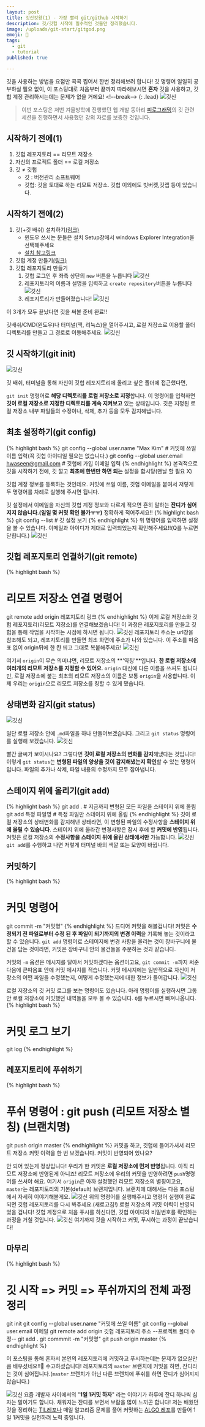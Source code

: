 ```yaml
---
layout: post
title: 깃신깃왕(1) - 가장 빨리 git/github 시작하기
description: 깃/깃헙 시작에 필수적인 것들만 정리했습니다.
image: /uploads/git-start/gitgod.png
emoji: 🌴
tags:
  - git
  - tutorial
published: true

---
```



깃을 사용하는 방법을 요점만 콕콕 찝어서 한번 정리해보려 합니다! 깃 명령어 일일히 공부하실 필요 없이, 이 포스팅대로 처음부터 끝까지 따라해보시면 **혼자** 깃을 사용하고, 깃헙 계정 관리하시는데는 문제가 없을 거에요!
<!–-break-–> 
{: .lead}
![깃신](../uploads/git-start/gitgod.png)

 > 이번 포스팅은 저번 겨울방학에 진행했던 웹 개발 동아리 [피로그래밍](https://www.facebook.com/p.rogramming3k/)의 깃 관련 세션을 진행하면서 사용했던 강의 자료를 보충한 것입니다.

## 시작하기 전에(1)

1. 깃헙 레포지토리 == 리모트 저장소
2. 자신의 프로젝트 폴더 == 로컬 저장소
3. 깃 ≠ 깃헙
    - 깃 : 버전관리 소프트웨어
    - 깃헙: 깃을 토대로 하는 리모트 저장소. 깃헙 이외에도 빗버켓,깃랩 등이 있습니다.

## 시작하기 전에(2)

1. 깃(+깃 배쉬) 설치하기[(링크)](https://git-scm.com/downloads)
    - 윈도우 쓰시는 분들은 설치 Setup창에서 windows Explorer Integration을 선택해주세요
    - [설치 참고링크](https://gabii.tistory.com/entry/Git-Git-Bash-219-%EC%84%A4%EC%B9%98%ED%95%98%EA%B8%B0)
2. 깃헙 계정 만들기[(링크)](https://github.com/)
3. 깃헙 레포지토리 만들기
    1. 깃헙 로그인 후 좌측 상단의 `new` 버튼을 누릅니다
    ![깃신](../uploads/git-start/repo0.png)
    2. 레포지토리의 이름과 설명을 입력하고 `create repository`버튼을 누릅니다
    ![깃신](../uploads/git-start/repo2.png)
    3. 레포지토리가 만들어졌습니다!
    ![깃신](../uploads/git-start/repo1.png)

이 3개가 모두 끝났다면 깃을 써볼 준비 완료!!

깃배쉬/CMD(윈도우)나 터미널(맥, 리눅스)을 열어주시고, 로컬 저장소로 이용할 폴더 디렉토리를 만들고 그 경로로 이동해주세요.
![깃신](../uploads/git-start/cmd.png)


## 깃 시작하기(git init)

![깃신](../uploads/git-start/gitinit.png)

깃 배쉬, 터미널을 통해 자신이 깃헙 레포지토리에 올리고 싶은 폴더에 접근했다면,

`git init` 명령어로 **해당 디렉토리를 로컬 저장소로 지정**합니다. 이 명령어를 입력하면 **깃이 로컬 저장소로 지정한 디렉토리를 계속 지켜보고** 있는 상태입니다. 깃은 지정된 로컬 저장소 내부 파일들의 수정이나, 삭제, 추가 등을 모두 감지해냅니다.

## 최초 설정하기(git config)
{% highlight bash %}
git config --global user.name "Max Kim"    # 커밋에 쓰일 이름 입력(꼭 깃헙 아이디일 필요는 없습니다.)
git config --global user.email hwaseen@gmail.com    # 깃헙에 가입 이메일 입력
{% endhighlight %}
본격적으로 깃을 시작하기 전에, 깃 깔고 **최초에 한번만 하면 되는** 설정을 합시당(맨날 할 필요 X)

깃헙 계정 정보를 등록하는 것인데요. 커밋에 쓰일 이름, 깃헙 이메일을 붙여서 저렇게 두 명령어를 차례로 실행해 주시면 됩니다.

깃 설정에서 이메일을 자신의 깃헙 계정 정보와 다르게 적으면 흔히 말하는 **잔디가 심어지지 않습니다.(일일 몇 커밋 확인 불가ㅜㅜ)** 정확하게 적어주세요!!
{% highlight bash %}
git config --list   # 깃 설정 보기
{% endhighlight %}
위 명령어를 입력하면 설정을 볼 수 있습니다. 이메일과 아이디가 제대로 입력되었는지 확인해주세요!!(Q를 누르면 닫힙니다.)
![깃신](../uploads/git-start/config.png)


## 깃헙 레포지토리 연결하기(git remote)
{% highlight bash %}
# 리모트 저장소 연결 명령어
git remote add origin 레포지토리 링크 
{% endhighlight %}
이제 로컬 저장소와 깃헙 레포지토리(리모트 저장소)를 연결해보겠습니다! 이 과정은 레포지토리를 만들고 깃헙을 통해 작업을 시작하는 시점에 하시면 됩니다.
![깃신](../uploads/git-start/remote.png)
레포지토리 주소는 url창을 참조해도 되고, 레포지토리를 만들면 최초 화면에 주소가 나와 있습니다. 이 주소를 따옴표 없이 origin뒤에 한 칸 띄고 그대로 복붙해주세요!
![깃신](../uploads/git-start/gitremotes.png)

여기서 `origin`이 무슨 의미냐면, 리모트 저장소의 **'약칭'**입니다. **한 로컬 저장소에 여러개의 리모트 저장소를 지정할 수 있어요**. `origin` 대신에 다른 이름을 쓰셔도 됩니다만, 로컬 저장소에 붙는 최초의 리모트 저장소의 이름은 보통 `origin`을 사용합니다. 이제 우리는 `origin`으로 리모트 저장소를 칭할 수 있게 됐습니다.

## 상태변화 감지(git status)
![깃신](../uploads/git-start/fileinit.png)

일단 로컬 저장소 안에 `.md`파일을 하나 만들어보겠습니다. 그리고 `git status` 명령어를 실행해 보겠습니다.
![깃신](../uploads/git-start/gitstatus.png)


빨간 글씨가 보이시나요? 그렇다면 **깃이 로컬 저장소의 변화를 감지**해냈다는 것입니다! 이렇게 `git status`는 **변형된 파일의 양상을 깃이 감지해냈는지 확인**할 수 있는 명령어입니다. 파일의 추가나 삭제, 파일 내용의 수정까지 모두 잡아냅니다.

## 스테이지 위에 올리기(git add)
{% highlight bash %}
git add .   # 지금까지 변형된 모든 파일을 스테이지 위에 올림
git add 특정 파일명   # 특정 파일만 스테이지 위에 올림
{% endhighlight %}
깃이 로컬 저장소의 상태변화를 감지해낸 상태라면, 이 변형된 파일의 수정사항을 **스테이지 위에 올릴 수 있습니다**. 스테이지 위에 올라간 변경사항은 잠시 후에 할 **커밋에 반영**됩니다. 커밋은 로컬 저장소의 **수정사항을 스테이지 위에 올린 상태에서만** 가능합니다. 
![깃신](../uploads/git-start/gitadd.png)
`git add`를 수행하고 나면 저렇게 터미널 바의 색깔 또는 모양이 바뀝니다.

## 커밋하기
{% highlight bash %}
# 커밋 명령어
git commit -m "커밋명" 
{% endhighlight %}
드디어 커밋을 해볼겁니다! 커밋은 **수정되기 전 파일로부터 수정 된 후 파일이 되기까지의 변경 이력**을 기록해 놓는 것이라고 할 수 있습니다. `git add` 명령어로 스테이지에 변경 사항을 올리는 것이 장바구니에 물건을 담는 것이라면, 커밋은 장바구니 안의 물건들을 주문하는 것과 같습니다. 

커밋의 `-m` 옵션은 메시지를 달아서 커밋하겠다는 옵션이고요, `git commit -m`까지 써준 다음에 큰따옴표 안에 커밋 메시지를 적습니다. 커밋 메시지에는 일반적으로 자신이 저장소의 어떤 파일을 수정했는지, 어떻게 수정했는지에 대한 정보가 들어갑니다. 
![깃신](../uploads/git-start/commit.png)

로컬 저장소의 깃 커밋 로그를 보는 명령어도 있습니다. 아래 명령어를 실행하시면 그동안 로컬 저장소에 커밋했던 내역들을 모두 볼 수 있습니다. `Q`를 누르시면 빠져나옵니다.
{% highlight bash %}
# 커밋 로그 보기
git log
{% endhighlight %}
## 레포지토리에 푸쉬하기
{% highlight bash %}
# 푸쉬 명령어 : git push (리모트 저장소 별칭) (브랜치명)
git push origin master
{% endhighlight %}
커밋을 하고, 깃헙에 들어가셔서 리모트 저장소 커밋 이력을 한 번 보겠습니다. 커밋이 반영되어 있나요? 

안 되어 있는게 정상입니다! 우리가 한 커밋은 **로컬 저장소에 먼저 반영**됩니다. 아직 리모트 저장소에 반영된게 아니죠! 리모트 저장소에 우리의 커밋을 반영하려면 `push`명령어를 쓰셔야 해요. 여기서 `origin`은 아까 설정했던 리모트 저장소의 별칭이고요, `master`는 레포지토리의 기본(default) 브랜치입니다. 브랜치에 대해서는 다음 포스팅에서 자세히 이야기해볼게요.
![깃신](../uploads/git-start/push.png)
위의 명령어를 실행해주시고 명령어 실행이 완료되면 깃헙 레포지토리를 다시 봐주세요.(새로고침!) 로컬 저장소의 커밋 이력이 반영되었을 겁니다! 깃헙 계정으로 처음 푸시를 하신다면, 깃헙 아이디와 비밀번호를 확인하는 과정을 거칠 것입니다.
![깃신](../uploads/git-start/repocommit.png)
여기까지 깃을 시작하고 커밋, 푸시하는 과정이 끝났습니다!

## 마무리
{% highlight bash %}
# 깃 시작 => 커밋 => 푸쉬까지의 전체 과정 정리
git init
git config --global user.name "커밋에 쓰일 이름"
git config --global user.email 이메일
git remote add origin 깃헙 레포지토리 주소
--프로젝트 폴더 수정--
git add .
git commmit -m "커밋명"
git push origin master
{% endhighlight %}

이 포스팅을 통해 혼자서 본인의 레포지토리에 커밋하고 푸시하는데는 문제가 없으실만큼 배우셨네요!!👏 수고하셨습니다! 레포지토리의 `master` 브랜치에 커밋을 하면, 잔디라는 것이 심어집니다.(`master` 브랜치가 아닌 다른 브랜치에 푸쉬를 하면 잔디가 심어지지 않습니다.) 

![깃신](../uploads/git-start/grass.png)
요즘 개발자 사이에서의 "**1일 1커밋 하자**" 라는 이야기가 하루에 잔디 하나씩 심자는 말이기도 합니다. 채워지는 잔디를 보면서 보람을 많이 느끼곤 합니다! 저는 배웠던 것을 정리하는 [TIL레포나](https://github.com/MaxKim-J/TIL) 매일 알고리즘 문제를 풀어 커밋하는 [ALGO 레포](https://github.com/MaxKim-J/Algo)를 만들어 1일 1커밋을 실천하려 노력 중입니다.